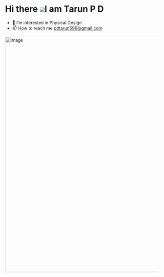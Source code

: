Hi there ![](https://user-images.githubusercontent.com/18350557/176309783-0785949b-9127-417c-8b55-ab5a4333674e.gif)I am Tarun P D
======================================================================================================================================
- 👀 I’m interested in Physical Design 
- 📫 How to reach me pdtarun596@gmail.com
<img width="1024" height="768" alt="image" src="https://github.com/user-attachments/assets/57c55600-a55e-460b-a8c9-b12d8507b157" />

<!---
Tarun1947/Tarun1947 is a ✨ special ✨ repository because its `README.md` (this file) appears on your GitHub profile.
You can click the Preview link to take a look at your changes.
--->
